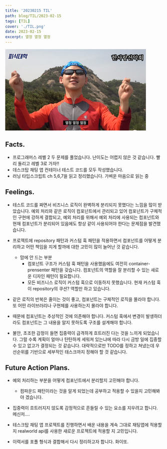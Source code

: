 ```yaml
---
title: '20230215 TIL'
path: blog/TIL/2023-02-15
tags: [TIL]
cover: './TIL.png'
date: 2023-02-15
excerpt: 열정 열정 열정
---
```


![](./1.jpeg)

## Facts.

* 프로그래머스 레벨 2 두 문제를 풀었습니다. 난이도는 어렵지 않은 것 같습니다. 빨리 돌리고 레벨 3로 가자!!
* 데스크탑 채팅 앱 컨테이너 테스트 코드를 모두 작성했습니다.
* 러닝 타입스크립트 ch 5,6,7을 읽고 정리했습니다. 가벼운 마음으로 읽는 중

## Feelings.

* 테스트 코드를 짜면서 비즈니스 로직이 완벽하게 분리되지 못했다는 느낌을 많이 받았습니다. 예외 처리와 같은 로직이 컴포넌트에서 관리되고 있어 컴포넌트가 구체적인 구현에 강하게 결합되고, 예외 처리를 위해서 예외 처리에 사용되는 컴포넌트와 현재 컴포넌트가 분리되어 있음에도 항상 같이 사용되어야 한다는 문제점을 발견했습니다. 

* 프로젝트에 repository 패턴과 커스텀 훅 패턴을 적용하면서 컴포넌트를 어떻게 분리하고 어떤 책임을 지게 할까에 대한 고민이 많이 늘어난 것 같습니다.  
	* 맘에 안 드는 부분 
		* 컴포넌트 구조가 커스텀 훅 패턴을 사용했음에도 여전히 container-prensenter 패턴을 갖습니다.  컴포넌트의 역할을 잘 분리할 수 있는 새로운 디자인 패턴이 필요합니다.
		* 모든 비즈니스 로직이 커스텀 훅으로 이동하지 못했습니다. 현재 커스텀 훅이 repository의 쿠션? 역할만 하고 있습니다.

* 같은 로직의 반복은 줄이는 것이 좋고, 컴포넌트는 구체적인 로직을 몰라야 합니다. 또 어떤 라이브러리나 구현체를 사용하는지 몰라야 합니다. 

* 때문에 컴포넌트는 추상적인 것에 의존해야 합니다. 커스텀 훅에서 변경이 발생하더라도 컴포넌트는 그 내용을 알지 못하도록 구조를 설계해야 합니다.

* 불안, 초조한 감정이 들면 집중력이 급격하게 흐트러진 다는 것을 느끼게 되었습니다.  그럴 수록 계획이 얼마나 탄탄하게 세워져 있는냐에 따라 다시 금방 일에 집중할 수 있고 없고가 결정되는 것 같습니다. 대략적으로만 TODO를 정하고 쳐냈는데 우선순위를 기반으로 세부적인 태스크까지 정해야 할 것 같습니다.

## Future Action Plans.

* 예외 처리하는 부분을 어떻게 컴포넌트에서 분리할지 고민해야 합니다. 
	* 컴파운드 패턴이라는 것을 알게 되었는데 공부하고 적용할 수 있을지 고민해봐야 겠습니다.

* 집중력이 흐트러지지 않도록 감정적으로 흔들릴 수 있는 요소를 지우려고 합니다. 메신저....

* 테스크탑 채팅 앱 프로젝트를 진행하면서 배운 내용을 계속 그대로 채팅앱에 적용할 지 realworld api를 사용한 새로운 프로젝트에 적용할 지 고민입니다. 

* 이력서를 포폴 형식과 결합해서 다시 정리하고자 합니다. 화이또.
